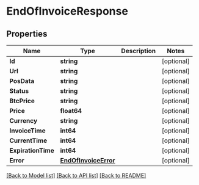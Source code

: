 # EndOfInvoiceResponse

## Properties

Name | Type | Description | Notes
------------ | ------------- | ------------- | -------------
**Id** | **string** |  | [optional] 
**Url** | **string** |  | [optional] 
**PosData** | **string** |  | [optional] 
**Status** | **string** |  | [optional] 
**BtcPrice** | **string** |  | [optional] 
**Price** | **float64** |  | [optional] 
**Currency** | **string** |  | [optional] 
**InvoiceTime** | **int64** |  | [optional] 
**CurrentTime** | **int64** |  | [optional] 
**ExpirationTime** | **int64** |  | [optional] 
**Error** | [**EndOfInvoiceError**](EndOfInvoiceError.md) |  | [optional] 

[[Back to Model list]](../README.md#documentation-for-models) [[Back to API list]](../README.md#documentation-for-api-endpoints) [[Back to README]](../README.md)


